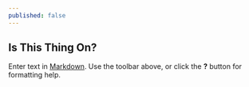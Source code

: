 ```yaml
---
published: false
---
```


## Is This Thing On?

Enter text in [Markdown](http://daringfireball.net/projects/markdown/). Use the toolbar above, or click the **?** button for formatting help.
